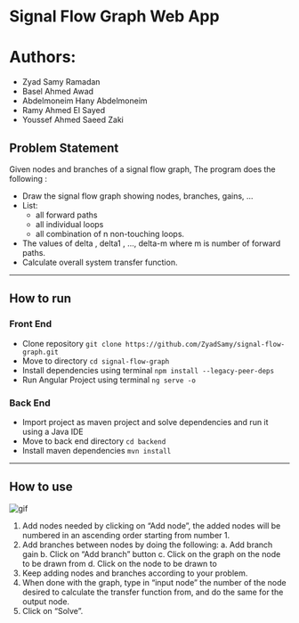 # Signal Flow Graph Web App

# Authors:
- Zyad Samy Ramadan
- Basel Ahmed Awad
- Abdelmoneim Hany Abdelmoneim
- Ramy Ahmed El Sayed
- Youssef Ahmed Saeed Zaki

## Problem Statement
Given nodes and branches of a signal flow graph, The program does the following :

- Draw the signal flow graph showing nodes, branches, gains, …
- List:
  - all forward paths
  - all individual loops
  - all combination of n non-touching loops.
- The values of delta , delta1 , …, delta-m where m is number of forward paths.
- Calculate overall system transfer function.


---
## How to run
### Front End
  + Clone repository `git clone https://github.com/ZyadSamy/signal-flow-graph.git` 
  + Move to directory `cd signal-flow-graph`
  + Install dependencies using terminal `npm install --legacy-peer-deps` 
  + Run Angular Project using terminal `ng serve -o`

### Back End
  + Import project as maven project and solve dependencies and run it using a Java IDE
  + Move to back end directory `cd backend`
  + Install maven dependencies `mvn install`

---
## How to use

![gif](samplerun.gif)

1.	Add nodes needed by clicking on “Add node”, the added nodes will be numbered in an ascending order starting from number 1.
2.	Add branches between nodes by doing the following:
a.	Add branch gain
b.	Click on “Add branch” button
c.	Click on the graph on the node to be drawn from
d.	Click on the node to be drawn to
3.	Keep adding nodes and branches according to your problem.
4.	When done with the graph, type in “input node” the number of the node desired to calculate the transfer function from, and do the same for the output node.
5.	Click on “Solve”.
